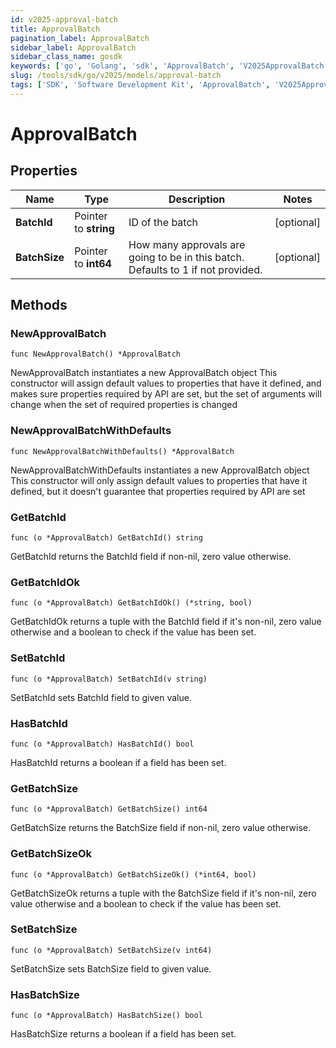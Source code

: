 ```yaml
---
id: v2025-approval-batch
title: ApprovalBatch
pagination_label: ApprovalBatch
sidebar_label: ApprovalBatch
sidebar_class_name: gosdk
keywords: ['go', 'Golang', 'sdk', 'ApprovalBatch', 'V2025ApprovalBatch'] 
slug: /tools/sdk/go/v2025/models/approval-batch
tags: ['SDK', 'Software Development Kit', 'ApprovalBatch', 'V2025ApprovalBatch']
---
```


# ApprovalBatch

## Properties

Name | Type | Description | Notes
------------ | ------------- | ------------- | -------------
**BatchId** | Pointer to **string** | ID of the batch | [optional] 
**BatchSize** | Pointer to **int64** | How many approvals are going to be in this batch. Defaults to 1 if not provided. | [optional] 

## Methods

### NewApprovalBatch

`func NewApprovalBatch() *ApprovalBatch`

NewApprovalBatch instantiates a new ApprovalBatch object
This constructor will assign default values to properties that have it defined,
and makes sure properties required by API are set, but the set of arguments
will change when the set of required properties is changed

### NewApprovalBatchWithDefaults

`func NewApprovalBatchWithDefaults() *ApprovalBatch`

NewApprovalBatchWithDefaults instantiates a new ApprovalBatch object
This constructor will only assign default values to properties that have it defined,
but it doesn't guarantee that properties required by API are set

### GetBatchId

`func (o *ApprovalBatch) GetBatchId() string`

GetBatchId returns the BatchId field if non-nil, zero value otherwise.

### GetBatchIdOk

`func (o *ApprovalBatch) GetBatchIdOk() (*string, bool)`

GetBatchIdOk returns a tuple with the BatchId field if it's non-nil, zero value otherwise
and a boolean to check if the value has been set.

### SetBatchId

`func (o *ApprovalBatch) SetBatchId(v string)`

SetBatchId sets BatchId field to given value.

### HasBatchId

`func (o *ApprovalBatch) HasBatchId() bool`

HasBatchId returns a boolean if a field has been set.

### GetBatchSize

`func (o *ApprovalBatch) GetBatchSize() int64`

GetBatchSize returns the BatchSize field if non-nil, zero value otherwise.

### GetBatchSizeOk

`func (o *ApprovalBatch) GetBatchSizeOk() (*int64, bool)`

GetBatchSizeOk returns a tuple with the BatchSize field if it's non-nil, zero value otherwise
and a boolean to check if the value has been set.

### SetBatchSize

`func (o *ApprovalBatch) SetBatchSize(v int64)`

SetBatchSize sets BatchSize field to given value.

### HasBatchSize

`func (o *ApprovalBatch) HasBatchSize() bool`

HasBatchSize returns a boolean if a field has been set.


